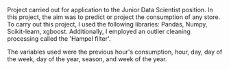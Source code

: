 Project carried out for application to the Junior Data Scientist position.
In this project, the aim was to predict or project the consumption of any store. To carry out this project, 
I used the following libraries: Pandas, Numpy, Scikit-learn, xgboost. Additionally, 
I employed an outlier cleaning processing called the 'Hampel filter'.

The variables used were the previous hour's consumption, hour, day, day of the week, day of the year, 
season, and week of the year.
